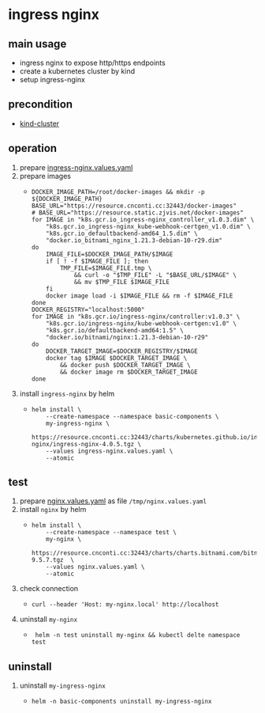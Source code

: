 # ingress nginx

## main usage
* ingress nginx to expose http/https endpoints
* create a kubernetes cluster by kind
* setup ingress-nginx

## precondition
* [kind-cluster](/kubernetes/kind-cluster.md)

## operation
1. prepare [ingress-nginx.values.yaml](resources/ingress-nginx.values.yaml.md)
3. prepare images
    * ```shell
      DOCKER_IMAGE_PATH=/root/docker-images && mkdir -p ${DOCKER_IMAGE_PATH}
      BASE_URL="https://resource.cnconti.cc:32443/docker-images"
      # BASE_URL="https://resource.static.zjvis.net/docker-images"
      for IMAGE in "k8s.gcr.io_ingress-nginx_controller_v1.0.3.dim" \
          "k8s.gcr.io_ingress-nginx_kube-webhook-certgen_v1.0.dim" \
          "k8s.gcr.io_defaultbackend-amd64_1.5.dim" \
          "docker.io_bitnami_nginx_1.21.3-debian-10-r29.dim"
      do
          IMAGE_FILE=$DOCKER_IMAGE_PATH/$IMAGE
          if [ ! -f $IMAGE_FILE ]; then
              TMP_FILE=$IMAGE_FILE.tmp \
                  && curl -o "$TMP_FILE" -L "$BASE_URL/$IMAGE" \
                  && mv $TMP_FILE $IMAGE_FILE
          fi
          docker image load -i $IMAGE_FILE && rm -f $IMAGE_FILE
      done
      DOCKER_REGISTRY="localhost:5000"
      for IMAGE in "k8s.gcr.io/ingress-nginx/controller:v1.0.3" \
          "k8s.gcr.io/ingress-nginx/kube-webhook-certgen:v1.0" \
          "k8s.gcr.io/defaultbackend-amd64:1.5" \
          "docker.io/bitnami/nginx:1.21.3-debian-10-r29"
      do
          DOCKER_TARGET_IMAGE=$DOCKER_REGISTRY/$IMAGE
          docker tag $IMAGE $DOCKER_TARGET_IMAGE \
              && docker push $DOCKER_TARGET_IMAGE \
              && docker image rm $DOCKER_TARGET_IMAGE
      done
      ```
4. install `ingress-nginx` by helm
    * ```shell
      helm install \
          --create-namespace --namespace basic-components \
          my-ingress-nginx \
          https://resource.cnconti.cc:32443/charts/kubernetes.github.io/ingress-nginx/ingress-nginx-4.0.5.tgz \
          --values ingress-nginx.values.yaml \
          --atomic
      ```

## test
1. prepare [nginx.values.yaml](resources/nginx.values.yaml) as file `/tmp/nginx.values.yaml`
2. install `nginx` by helm
    * ```shell
      helm install \
          --create-namespace --namespace test \
          my-nginx \
          https://resource.cnconti.cc:32443/charts/charts.bitnami.com/bitnami/nginx-9.5.7.tgz  \
          --values nginx.values.yaml \
          --atomic
      ```
3. check connection
    + ```shell
      curl --header 'Host: my-nginx.local' http://localhost
      ```
4. uninstall `my-nginx`
   * ```shell
      helm -n test uninstall my-nginx && kubectl delte namespace test
      ```

## uninstall
1. uninstall `my-ingress-nginx`
    * ```shell
      helm -n basic-components uninstall my-ingress-nginx
      ```

